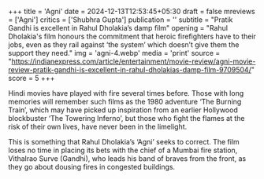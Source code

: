 +++
title = 'Agni'
date = 2024-12-13T12:53:45+05:30
draft = false
mreviews = ['Agni']
critics = ['Shubhra Gupta']
publication = ''
subtitle = "Pratik Gandhi is excellent in Rahul Dholakia’s damp film"
opening = "Rahul Dholakia's film honours the commitment that heroic firefighters have to their jobs, even as they rail against ‘the system’ which doesn’t give them the support they need."
img = 'agni-4.webp'
media = 'print'
source = "https://indianexpress.com/article/entertainment/movie-review/agni-movie-review-pratik-gandhi-is-excellent-in-rahul-dholakias-damp-film-9709504/"
score = 5
+++

Hindi movies have played with fire several times before. Those with long memories will remember such films as the 1980 adventure ‘The Burning Train’, which may have picked up inspiration from an earlier Hollywood blockbuster ‘The Towering Inferno’, but those who fight the flames at the risk of their own lives, have never been in the limelight.

This is something that Rahul Dholakia’s ‘Agni’ seeks to correct. The film loses no time in placing its bets with the chief of a Mumbai fire station, Vithalrao Surve (Gandhi), who leads his band of braves from the front, as they go about dousing fires in congested buildings.
